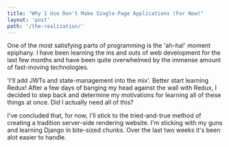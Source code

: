 ```yaml
---
title: "Why I Use Don't Make Single-Page Applications (For Now)"
layout: 'post'
path: '/the-realization/'
---
```


One of the most satisfying parts of programming is the 'ah-ha!' moment epiphany. I have been learning the ins and outs of web development for the last few months and have been quite overwhelmed by the immense amount of fast-moving technologies.

'I'll add JWTs and state-management into the mix'. Better start learning Redux! After a few days of banging my head against the wall with Redux, I decided to step back and determine my motivations for learning all of these things at once. Did I actually need all of this?

I've concluded that, for now, I'll stick to the tried-and-true method of creating a tradition server-side rendering website. I'm sticking with my guns and learning Django in bite-sized chunks. Over the last two weeks it's been alot easier to handle.
